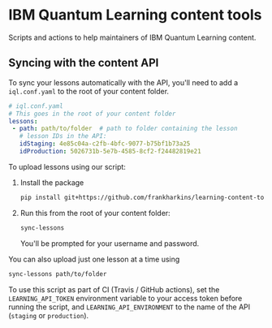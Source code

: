 # IBM Quantum Learning content tools

Scripts and actions to help maintainers of IBM Quantum Learning content.


## Syncing with the content API 

To sync your lessons automatically with the API, you'll need to
add a `iql.conf.yaml` to the root of your content folder.

```yaml
# iql.conf.yaml
# This goes in the root of your content folder
lessons:
 - path: path/to/folder  # path to folder containing the lesson
   # lesson IDs in the API:
   idStaging: 4e85c04a-c2fb-4bfc-9077-b75bf1b73a25
   idProduction: 5026731b-5e7b-4585-8cf2-f24482819e21
```

To upload lessons using our script:

1. Install the package
   ```bash
   pip install git+https://github.com/frankharkins/learning-content-tools.git#subdirectory=iql-lesson-sync
   ```
2. Run this from the root of your content folder:

   ```bash
   sync-lessons
   ```
   You'll be prompted for your username and password.

You can also upload just one lesson at a time using

```bash
sync-lessons path/to/folder
```

To use this script as part of CI (Travis / GitHub actions), set the
`LEARNING_API_TOKEN` environment variable to your access token before running
the script, and `LEARNING_API_ENVIRONMENT` to the name of the API (`staging` or
`production`).
